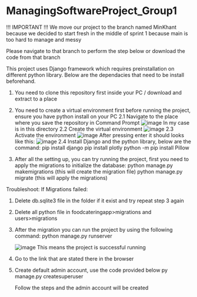 # ManagingSoftwareProject_Group1

!!! IMPORTANT !!!
We move our project to the branch named MinKhant because we decided to start fresh in the middle of sprint 1 because main is too hard to manage and messy

Please navigate to that branch to perform the step below or download the code from that branch

This project uses Django framework which requires preinstallation on different python library. Below are the dependacies that need to be install beforehand.
1. You need to clone this repository first inside your PC / download and extract to a place
2. You need to create a virtual environment first before running the project, ensure you have python install on your PC
   2.1 Navigate to the place where you save the repository in Command Prompt
   ![image](https://github.com/thadted/ManagingSoftwareProject_Group1/assets/136876851/fd3fd043-c72f-4b55-ad98-9798b39cf079)
   In my case is in this directory
   2.2 Create the virtual environment
   ![image](https://github.com/thadted/ManagingSoftwareProject_Group1/assets/136876851/b8807794-7863-4841-87fa-018e6f6db97f)
   2.3 Activate the environment
   ![image](https://github.com/thadted/ManagingSoftwareProject_Group1/assets/136876851/d0d7a373-4ca5-463b-ab55-c3322f9c4970)
   After pressing enter it should looks like this:
   ![image](https://github.com/thadted/ManagingSoftwareProject_Group1/assets/136876851/fbcf5f82-d580-409e-a31b-e9cb3ee2907b)
   2.4 Install Django and the python library, below are the command:
   pip install django
   pip install plotly
   python -m pip install Pillow
    
3. After all the setting up, you can try running the project, first you need to apply the migrations to initialize the database:
   python manage.py makemigrations (this will create the migration file)
   python manage.py migrate (this will apply the migrations)

  Troubleshoot:
  If Migrations failed:
  1. Delete db.sqlite3 file in the folder if it exist and try repeat step 3 again
  2. Delete all python file in foodcateringapp>migrations  and users>migrations

4. After the migration you can run the project by using the following command:
   python manage.py runserver

   ![image](https://github.com/thadted/ManagingSoftwareProject_Group1/assets/136876851/1207cef8-970b-4acb-8c0e-b8a6bd0a4e57)
   This means the project is successful running

5. Go to the link that are stated there in the browser

6. Create default admin account, use the code provided below
   py manage.py createsuperuser

   Follow the steps and the admin account will be created
   
  
